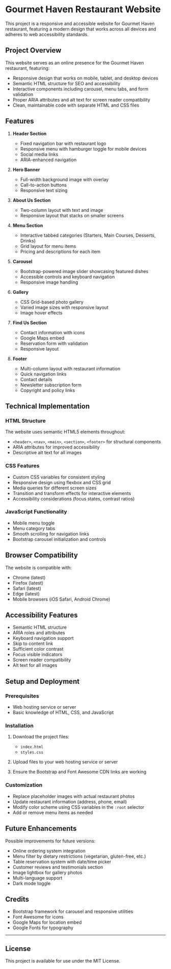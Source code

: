 # Gourmet Haven Restaurant Website

This project is a responsive and accessible website for Gourmet Haven restaurant, featuring a modern design that works across all devices and adheres to web accessibility standards.

## Project Overview

This website serves as an online presence for the Gourmet Haven restaurant, featuring:

- Responsive design that works on mobile, tablet, and desktop devices
- Semantic HTML structure for SEO and accessibility
- Interactive components including carousel, menu tabs, and form validation
- Proper ARIA attributes and alt text for screen reader compatibility
- Clean, maintainable code with separate HTML and CSS files

## Features

1. **Header Section**
   - Fixed navigation bar with restaurant logo
   - Responsive menu with hamburger toggle for mobile devices
   - Social media links
   - ARIA-enhanced navigation

2. **Hero Banner**
   - Full-width background image with overlay
   - Call-to-action buttons
   - Responsive text sizing

3. **About Us Section**
   - Two-column layout with text and image
   - Responsive layout that stacks on smaller screens

4. **Menu Section**
   - Interactive tabbed categories (Starters, Main Courses, Desserts, Drinks)
   - Grid layout for menu items
   - Pricing and descriptions for each item

5. **Carousel**
   - Bootstrap-powered image slider showcasing featured dishes
   - Accessible controls and keyboard navigation
   - Responsive image handling

6. **Gallery**
   - CSS Grid-based photo gallery
   - Varied image sizes with responsive layout
   - Image hover effects

7. **Find Us Section**
   - Contact information with icons
   - Google Maps embed
   - Reservation form with validation
   - Responsive layout

8. **Footer**
   - Multi-column layout with restaurant information
   - Quick navigation links
   - Contact details
   - Newsletter subscription form
   - Copyright and policy links

## Technical Implementation

### HTML Structure
The website uses semantic HTML5 elements throughout:
- `<header>`, `<nav>`, `<main>`, `<section>`, `<footer>` for structural components
- ARIA attributes for improved accessibility
- Descriptive alt text for all images

### CSS Features
- Custom CSS variables for consistent styling
- Responsive design using flexbox and CSS grid
- Media queries for different screen sizes
- Transition and transform effects for interactive elements
- Accessibility considerations (focus states, contrast ratios)

### JavaScript Functionality
- Mobile menu toggle
- Menu category tabs
- Smooth scrolling for navigation links
- Bootstrap carousel initialization and controls

## Browser Compatibility

The website is compatible with:
- Chrome (latest)
- Firefox (latest)
- Safari (latest)
- Edge (latest)
- Mobile browsers (iOS Safari, Android Chrome)

## Accessibility Features

- Semantic HTML structure
- ARIA roles and attributes
- Keyboard navigation support
- Skip to content link
- Sufficient color contrast
- Focus visible indicators
- Screen reader compatibility
- Alt text for all images

## Setup and Deployment

### Prerequisites
- Web hosting service or server
- Basic knowledge of HTML, CSS, and JavaScript

### Installation
1. Download the project files:
   - `index.html`
   - `styles.css`

2. Upload files to your web hosting service or server

3. Ensure the Bootstrap and Font Awesome CDN links are working

### Customization
- Replace placeholder images with actual restaurant photos
- Update restaurant information (address, phone, email)
- Modify color scheme using CSS variables in the `:root` selector
- Add or remove menu items as needed

## Future Enhancements

Possible improvements for future versions:
- Online ordering system integration
- Menu filter by dietary restrictions (vegetarian, gluten-free, etc.)
- Table reservation system with date/time picker
- Customer reviews and testimonials section
- Image lightbox for gallery photos
- Multi-language support
- Dark mode toggle

## Credits

- Bootstrap framework for carousel and responsive utilities
- Font Awesome for icons
- Google Maps for location embed
- Google Fonts for typography

---

## License

This project is available for use under the MIT License.
